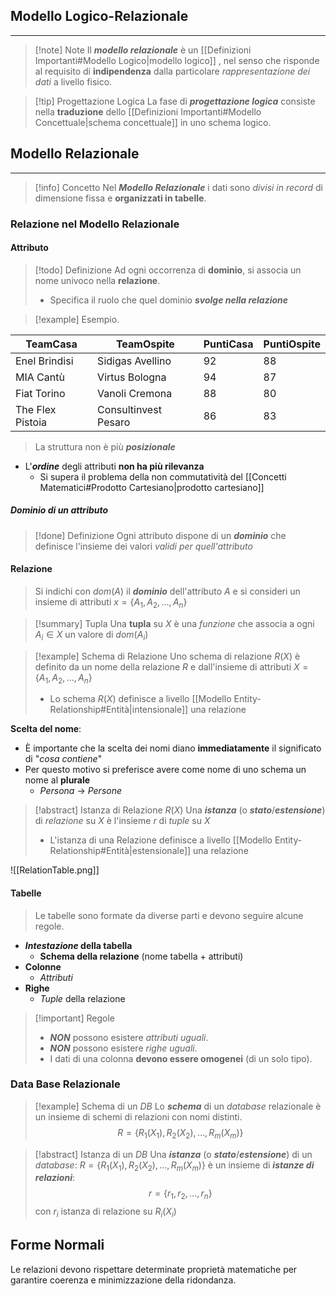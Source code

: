 ## Modello Logico-Relazionale
---
>[!note] Note
>Il ***modello relazionale*** è un [[Definizioni Importanti#Modello Logico|modello logico]] , nel senso che risponde al requisito di **indipendenza** dalla particolare *rappresentazione dei dati* a livello fisico.

>[!tip] Progettazione Logica
>La fase di ***progettazione logica*** consiste nella **traduzione** dello [[Definizioni Importanti#Modello Concettuale|schema concettuale]] in uno schema logico.

## Modello Relazionale
---
>[!info] Concetto
>Nel ***Modello Relazionale*** i dati sono *divisi in record* di dimensione fissa e **organizzati in tabelle**.

### Relazione nel Modello Relazionale
#### Attributo
>[!todo] Definizione
>Ad ogni occorrenza di **dominio**, si associa un nome univoco nella **relazione**.
>- Specifica il ruolo che quel dominio ***svolge nella relazione***
>

>[!example] Esempio.

| TeamCasa         | TeamOspite           | PuntiCasa | PuntiOspite |
| ---------------- | -------------------- | --------- | ----------- |
| Enel Brindisi    | Sidigas Avellino     | $92$      | $88$        |
| MIA Cantù        | Virtus Bologna       | $94$      | $87$        |
| Fiat Torino      | Vanoli Cremona       | $88$      | $80$        |
| The Flex Pistoia | Consultinvest Pesaro | $86$      | $83$        |
> La struttura non è più ***posizionale***
- L'***ordine*** degli attributi **non ha più rilevanza**
	- Si supera il problema della non commutatività del [[Concetti Matematici#Prodotto Cartesiano|prodotto cartesiano]]

##### Dominio di un attributo
>[!done] Definizione
>Ogni attributo dispone di un ***dominio*** che definisce l'insieme dei valori *validi per quell'attributo*

#### Relazione
>Si indichi con $dom(A)$ il ***dominio*** dell'attributo $A$ e si consideri un insieme di attributi $x=\{ A_{1},A_{2},\dots,A_{n} \}$

>[!summary] Tupla
>Una **tupla** su $X$ è una *funzione* che associa a ogni $A_{i}\in X$ un valore di $dom(A_{i})$

>[!example] Schema di Relazione
>Uno schema di relazione $R(X)$ è definito da un nome della relazione $R$ e dall'insieme di attributi $X=\{ A_{1},A_{2},\dots,A_{n} \}$
>- Lo schema $R(X)$ definisce a livello [[Modello Entity-Relationship#Entità|intensionale]] una relazione

**Scelta del nome**:
- È importante che la scelta dei nomi diano **immediatamente** il significato di "*cosa contiene*"
- Per questo motivo si preferisce avere come nome di uno schema un nome al **plurale**
	- *Persona* -> *Persone*

>[!abstract] Istanza di Relazione $R(X)$
>Una ***istanza*** (o ***stato***/***estensione***) di *relazione* su $X$ è l'insieme $r$ di *tuple* su $X$
>- L'istanza di una Relazione definisce a livello [[Modello Entity-Relationship#Entità|estensionale]] una relazione

![[RelationTable.png]]
#### Tabelle
>Le tabelle sono formate da diverse parti e devono seguire alcune regole.

- ***Intestazione* della tabella**
	- **Schema della relazione** (nome tabella + attributi)
- **Colonne**
	- *Attributi*
- **Righe**
	- *Tuple* della relazione

>[!important] Regole
>- ***NON*** possono esistere *attributi uguali*.
>- ***NON*** possono esistere *righe uguali*.
>- I dati di una colonna **devono essere omogenei** (di un solo tipo).

### Data Base Relazionale
>[!example] Schema di un *DB*
>Lo ***schema*** di un *database* relazionale è un insieme di schemi di relazioni con nomi distinti.
>$$R=\{ R_{1}(X_{1}),R_{2}(X_{2}),\dots,R_{m}(X_{m}) \}$$

>[!abstract] Istanza di un *DB*
>Una ***istanza*** (o ***stato***/***estensione***) di un *database*: $R=\{ R_{1}(X_{1}),R_{2}(X_{2}),\dots,R_{m}(X_{m}) \}$ 
> è un insieme di ***istanze di relazioni***:
> $$r=\{ r_{1},r_{2},\dots,r_{n} \}$$
> con $r_{i}$ istanza di relazione su $R_{i}(X_{i})$

## Forme Normali

Le relazioni devono rispettare determinate proprietà matematiche per garantire coerenza e minimizzazione della ridondanza.

